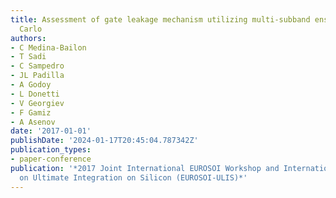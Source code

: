 ```yaml
---
title: Assessment of gate leakage mechanism utilizing multi-subband ensemble Monte
  Carlo
authors:
- C Medina-Bailon
- T Sadi
- C Sampedro
- JL Padilla
- A Godoy
- L Donetti
- V Georgiev
- F Gamiz
- A Asenov
date: '2017-01-01'
publishDate: '2024-01-17T20:45:04.787342Z'
publication_types:
- paper-conference
publication: '*2017 Joint International EUROSOI Workshop and International Conference
  on Ultimate Integration on Silicon (EUROSOI-ULIS)*'
---
```

